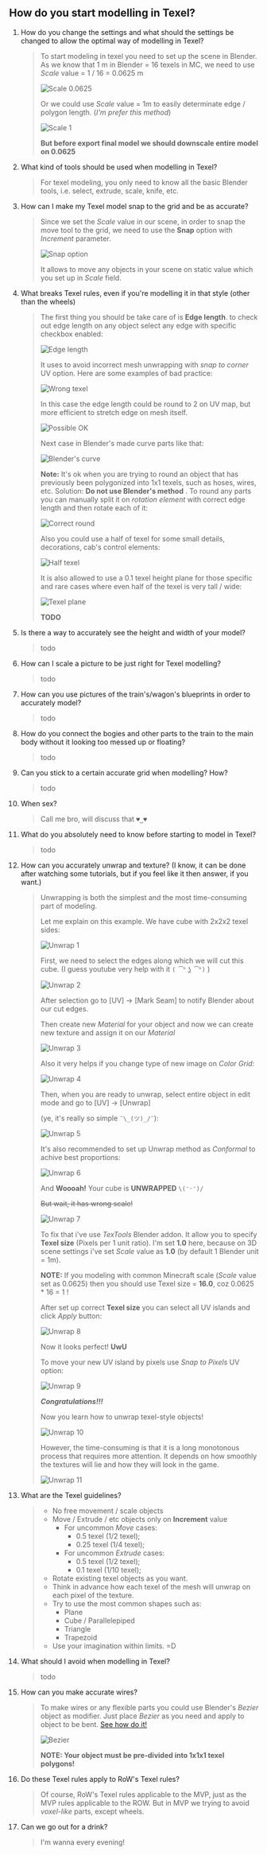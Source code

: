## How do you start modelling in Texel?
1. How do you change the settings and what should the settings be changed to allow the optimal way of modelling in Texel?
	> To start modeling in texel you need to set up the scene in Blender. As we know that 1 m in Blender = 16 texels in MC, we need to use _Scale_ value = 1 / 16 = 0.0625 m
	> 
	> ![_Scale 0.0625_](https://raw.githubusercontent.com/FrozeRain/mvp-guideline-resources/main/scale_0.0625.jpg)
	> 
	> Or we could use _Scale_ value = 1m to easily determinate edge / polygon length. (_I'm prefer this method_)
	> 
	> ![_Scale 1_](https://raw.githubusercontent.com/FrozeRain/mvp-guideline-resources/main/scale_1.jpg)
	> 
	> **But before export final model we should downscale entire model on 0.0625**
2. What kind of tools should be used when modelling in Texel?
	> For texel modeling, you only need to know all the basic Blender tools, i.e. select, extrude, scale, knife, etc.
3. How can I make my Texel model snap to the grid and be as accurate?
	> Since we set the _Scale_ value in our scene, in order to snap the move tool to the grid, we need to use the **Snap** option with _Increment_ parameter.
	> 
	> ![Snap option](https://raw.githubusercontent.com/FrozeRain/mvp-guideline-resources/main/snap.jpg)
	> 
	> It allows to move any objects in your scene on static value which you set up in _Scale_ field.
4. What breaks Texel rules, even if you're modelling it in that style (other than the wheels)
	> The first thing you should be take care of is **Edge length**.
	> to check out edge length on any object select any edge with specific checkbox enabled:
	> 
	> ![Edge length](https://raw.githubusercontent.com/FrozeRain/mvp-guideline-resources/main/edge_length.jpg)
	> 
	> It uses to avoid incorrect mesh unwrapping with _snap to corner_ UV option. Here are some examples of bad practice:
	> 
	> ![Wrong texel](https://raw.githubusercontent.com/FrozeRain/mvp-guideline-resources/main/wrong_texel.jpg)
	> 
	> In this case the edge length could be round to 2 on UV map, but more efficient to stretch edge on mesh itself.
	> 
	> ![Possible OK](https://cdn.discordapp.com/attachments/882193338483220521/973923309798453258/unknown.png)
	> 
	> Next case in Blender's made curve parts like that:
	> 
	> ![Blender's curve](https://cdn.discordapp.com/attachments/882193338483220521/973916915514875945/unknown.png)
	> 
	> **Note:** It's ok when you are trying to round an object that has previously been polygonized into 1x1 texels, such as hoses, wires, etc. 
	> Solution: **Do not use Blender's method** . To round any parts you can manually split it on _rotation element_ with correct edge length and then rotate each of it:
	> 
	> ![Correct round](https://cdn.discordapp.com/attachments/882193338483220521/976201781363216464/unknown.png)
	> 
	> Also you could use a half of texel for some small details, decorations, cab's control elements:
	> 
	> ![Half texel](https://raw.githubusercontent.com/FrozeRain/mvp-guideline-resources/main/half_texel.jpg)
	> 
	> It is also allowed to use a 0.1 texel height plane for those specific and rare cases where even half of the texel is very tall / wide:
	> 
	> ![Texel plane](https://raw.githubusercontent.com/FrozeRain/mvp-guideline-resources/main/plane.jpg)
	> 
	> **TODO**
5. Is there a way to accurately see the height and width of your model?
	> todo
6. How can I scale a picture to be just right for Texel modelling?
	> todo
7. How can you use pictures of the train's/wagon's blueprints in order to accurately model?
	> todo
8. How do you connect the bogies and other parts to the train to the main body without it looking too messed up or floating?
	> todo
9. Can you stick to a certain accurate grid when modelling? How?
	> todo
10. When sex?
	> Call me bro, will discuss that `♥‿♥`
11. What do you absolutely need to know before starting to model in Texel? 
	> todo
12. How can you accurately unwrap and texture? (I know, it can be done after watching some tutorials, but if you feel like it then answer, if you want.)
	> Unwrapping is both the simplest and the most time-consuming part of modeling.
	>
	>  Let me explain on this example. We have cube with 2x2x2 texel sides:
	> 
	> ![Unwrap 1](https://github.com/FrozeRain/mvp-guideline-resources/blob/main/unwrap1.jpg?raw=true)
	> 
	> First, we need to select the edges along which we will cut this cube. (I guess youtube very help with it `( ͡° ͜ʖ ͡°)` )
	> 
	> ![Unwrap 2](https://github.com/FrozeRain/mvp-guideline-resources/blob/main/unwrap2.jpg?raw=true)
	> 
	> After selection go to [UV] -> [Mark Seam] to notify Blender about our cut edges.
	> 
	> Then create new _Material_ for your object and now we can create new texture and assign it on our _Material_
	>
	> ![Unwrap 3](https://github.com/FrozeRain/mvp-guideline-resources/blob/main/unwrap4.jpg?raw=true)
	>
	> Also it very helps if you change type of new image on _Color Grid_:
	>
	> ![Unwrap 4](https://github.com/FrozeRain/mvp-guideline-resources/blob/main/unwrap5.jpg?raw=true)
	>
	> Then, when you are ready to unwrap, select entire object in edit mode and go to [UV] -> [Unwrap]
	> 
	> (ye, it's really so simple `¯\_(ツ)_/¯`):
	>
	> ![Unwrap 5](https://github.com/FrozeRain/mvp-guideline-resources/blob/main/unwrap3.jpg?raw=true)
	>
	> It's also recommended to set up Unwrap method as _Conformal_ to achive best proportions:
	>
	>![Unwrap 6](https://github.com/FrozeRain/mvp-guideline-resources/blob/main/unwrap6.jpg?raw=true)
	> 
	> And **Woooah!** Your cube is **UNWRAPPED** `\(ᵔᵕᵔ)/`
	>
	>  ~~But wait, it has wrong scale!~~
	>
	>![Unwrap 7](https://github.com/FrozeRain/mvp-guideline-resources/blob/main/unwrap7.jpg?raw=true)
	>
	> To fix that i've use _TexTools_ Blender addon. It allow you to specify **Texel size** (Pixels per 1 unit ratio). I'm set **1.0** here, because on 3D scene settings i've set _Scale_ value as **1.0** (by default 1 Blender unit = 1m). 
	>
	>  **NOTE:** If you modeling with common Minecraft scale (_Scale_ value set as 0.0625) then you should use Texel size = **16.0**, coz 0.0625 * 16 = 1 !
	>
	>  After set up correct **Texel size** you can select all UV islands and click _Apply_ button:
	> 
	> ![Unwrap 8](https://github.com/FrozeRain/mvp-guideline-resources/blob/main/unwrap8.jpg?raw=true)
	>
	> Now it looks perfect! **UwU**
	>
	>  To move your new UV island by pixels use _Snap to Pixels_ UV option:
	>
	>![Unwrap 9](https://github.com/FrozeRain/mvp-guideline-resources/blob/main/unwrap9.jpg?raw=true)
	>
	> ***Congratulations!!!*** 
	>
	>  Now you learn how to unwrap texel-style objects! 
	>
	>![Unwrap 10](https://github.com/FrozeRain/mvp-guideline-resources/blob/main/unwrap10.jpg?raw=true)
	> 
	> However, the time-consuming is that it is a long monotonous process that requires more attention. It depends on how smoothly the textures will lie and how they will look in the game.
	>
	>  ![Unwrap 11](https://github.com/FrozeRain/mvp-guideline-resources/blob/main/chad.jpg?raw=true)
13. What are the Texel guidelines?
	> - No free movement / scale objects
	> - Move / Extrude / etc objects only on **Increment** value
	>   - For uncommon _Move_ cases:
	>     + 0.5 texel (1/2 texel);
	>     + 0.25 texel (1/4 texel);
	>   - For uncommon _Extrude_ cases:
	>     + 0.5 texel (1/2 texel);
	>     + 0.1 texel (1/10 texel);
	> - Rotate existing texel objects as you want.
	> - Think in advance how each texel of the mesh will unwrap on each pixel of the texture.
	> - Try to use the most common shapes such as:
	>   - Plane
	>   - Cube / Parallelepiped
	>   - Triangle
	>   - Trapezoid
	> - Use your imagination within limits. =D
14. What should I avoid when modelling in Texel?
	> todo
15. How can you make accurate wires?
	> To make wires or any flexible parts you could use Blender's _Bezier_ object as modifier. Just place _Bezier_ as you need and apply to object to be bent. [See how do it!](https://www.youtube.com/watch?v=oHkzyH9dpv4&ab_channel=GamemakerGameProgrammingCourse)
	> 
	> ![Bezier](https://raw.githubusercontent.com/FrozeRain/mvp-guideline-resources/main/bezier.jpg)
	> 
	> **NOTE: Your object must be pre-divided into 1x1x1 texel polygons!**
16. Do these Texel rules apply to RoW's Texel rules?
	> Of course, RoW's Texel rules applicable to the MVP, just as the MVP rules applicable to the ROW. But in MVP we trying to avoid _voxel-like_ parts, except wheels.
17. Can we go out for a drink?
	> I'm wanna every evening!
